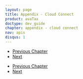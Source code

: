 ```yaml
---
layout: page
title: Appendix - Cloud Connect
product: avaTax
doctype: dev_guide
chapter: appendix - cloud connect
nav: apis
disqus: 1
---
```

<ul class="pager">
  <li class="previous"><a href="/avatax/dev-guide/appendix-business-development/"><i class="glyphicon glyphicon-chevron-left"></i>Previous Chapter</a></li>
  <li class="next"><a href="/avatax/dev-guide/appendix-global-taxes/">Next<i class="glyphicon glyphicon-chevron-right"></i></a></li>
</ul>

<ul class="pager">
  <li class="previous"><a href="/avatax/dev-guide/appendix-business-development/"><i class="glyphicon glyphicon-chevron-left"></i>Previous Chapter</a></li>
  <li class="next"><a href="/avatax/dev-guide/appendix-global-taxes/">Next<i class="glyphicon glyphicon-chevron-right"></i></a></li>
</ul>